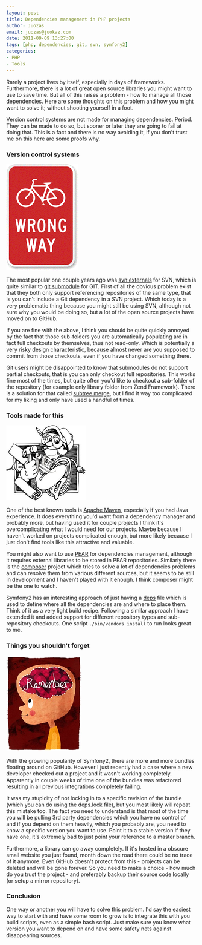 ```yaml
---
layout: post
title: Dependencies management in PHP projects
author: Juozas
email: juozas@juokaz.com
date: 2011-09-09 13:27:00
tags: [php, dependencies, git, svn, symfony2]
categories:
- PHP
- Tools
---
```


Rarely a project lives by itself, especially in days of frameworks. Furthermore, there is a lot of great open source libraries you might want to use to save time. But all of this raises a problem - how to manage all those dependencies. Here are some thoughts on this problem and how you might want to solve it; without shooting yourself in a foot. 
 
<!--more-->

Version control systems are not made for managing dependencies.  Period. They can be made to do so, but sooner or later they are going to fail at doing that. This is a fact and there is no way avoiding it, if you don't trust me on this here are some proofs why.

### Version control systems

<div class="alignright" ><img src="/media/wrongway.gif" alt="Wrong way" class="noborder"></div>

The most popular one couple years ago was [svn:externals](http://svnbook.red-bean.com/en/1.0/ch07s03.html) for SVN, which is quite similar to [git submodule](http://kernel.org/pub/software/scm/git/docs/git-submodule.html) for GIT. First of all the obvious problem exist that they both only support referencing repositories of the same type, that is you can't include a Git dependency in a SVN project. Which today is a very problematic thing because you might still be using SVN, although not sure why you would be doing so, but a lot of the open source projects have moved on to GitHub. 

If you are fine with the above, I think you should be quite quickly annoyed by the fact that those sub-folders you are automatically populating are in fact full checkouts by themselves, thus not read-only. Which is potentially a very risky design characteristic, because almost never are you supposed to commit from those checkouts, even if you have changed something there.   

Git users might be disappointed to know that submodules do not support partial checkouts, that is you can only checkout full repositories. This works fine most of the times, but quite often you'd like to checkout a sub-folder of the repository (for example only library folder from Zend Framework). There is a solution for that called [subtree merge](http://progit.org/book/ch6-7.html), but I find it way too complicated for my liking and only have used a handful of times. 

### Tools made for this

<div class="alignright" ><img src="/media/tools.jpg" alt="Tools" class="noborder"></div>

One of the best known tools is [Apache Maven](http://maven.apache.org/), especially if you had Java experience. It does everything you'd want from a dependency manager and probably more, but having used it for couple projects I think it's overcomplicating what I would need for our projects. Maybe because I haven't worked on projects complicated enough, but more likely because I just don't find tools like this attractive and valuable. 

You might also want to use [PEAR](http://pear.php.net/index.php) for dependencies management, although it requires external libraries to be stored in PEAR repositories. Similarly there is the [composer](http://github.com/composer/composer) project which tries to solve a lot of dependencies problems and can resolve them from various different sources, but it seems to be still in development and I haven't played with it enough. I think composer might be the one to watch.

Symfony2 has an interesting approach of just having a [deps](https://github.com/symfony/symfony-standard/blob/master/deps) file which is used to define where all the dependencies are and where to place them. Think of it as a very light build recipe. Following a similar approach I have extended it and added support for different repository types and sub-repository checkouts. One script `./bin/vendors install` to run looks great to me.

### Things you shouldn't forget

<div class="alignright" ><img src="/media/remember.jpg" alt="Remember" class="noborder"></div>

With the growing popularity of Symfony2, there are more and more bundles floating around on GitHub. However I just recently had a case where a new developer checked out a project and it wasn't working completely. Apparently in couple weeks of time one of the bundles was refactored resulting in all previous integrations completely failing. 

It was my stupidity of not locking in to a specific revision of the bundle (which you can do using the deps.lock file), but you most likely will repeat this mistake too. The fact you need to understand is that most of the time you will be pulling 3rd party dependencies which you have no control of and if you depend on them heavily, which you probably are, you need to know a specific version you want to use. Point it to a stable version if they have one, it's extremely bad to just point your reference to a master branch.

Furthermore, a library can go away completely. If it's hosted in a obscure small website you just found, month down the road there could be no trace of it anymore. Even GitHub doesn't protect from this - projects can be deleted and will be gone forever. So you need to make a choice - how much do you trust the project - and preferably backup their source code locally (or setup a mirror repository). 

### Conclusion

One way or another you will have to solve this problem. I'd say the easiest way to start with and have some room to grow is to integrate this with you build scripts, even as a simple bash script. Just make sure you know what version you want to depend on and have some safety nets against disappearing sources.
